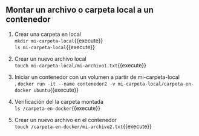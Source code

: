 ## Montar un archivo o carpeta local a un contenedor

1. Crear una carpeta en local  
`mkdir mi-carpeta-local`{{execute}}  
`ls mi-carpeta-local`{{execute}}  

2. Crear un nuevo archivo local  
 `touch mi-carpeta-local/mi-archivo1.txt`{{execute}}  

3. Iniciar un contenedor con un volumen a partir de mi-carpeta-local  
. `docker run -it --name contenedor2 -v mi-carpeta-local/carpeta-en-docker ubuntu`{{execute}} 

4. Verificación del  la carpeta montada  
`ls /carpeta-en-docker`{{execute}}  

5. Crear un nuevo archivo en el contenedor  
 `touch /carpeta-en-docker/mi-archivo2.txt`{{execute}}  
